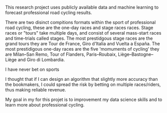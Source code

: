 This research project uses publicly available data and machine learning to forecast professional road cycling results. 


There are two disinct compitions formats within the sport of professional road cycling, these are the one-day races and stage races races. Stage races or "tours" take multiple days, and consist of several mass-start races and time-trials called stages. The most prestidgous stage races are the grand tours they are Tour de France, Giro d'Italia and  Vuelta a España. The most prestidigous one-day races are the five 'momuments of cycling' they are Milan–San Remo, Tour of Flanders, Paris–Roubaix, Liège–Bastogne–Liège and Giro di Lombardia.

I have never bet on sports 

I thought that if I can design an algorithm that slightly more accuracy than the bookmakers, I could spread the risk by betting on multiple races/riders, thus making reliable revenue.

My goal in my for this projet is to improvement my data science skills and to learn more about professional cycling.
